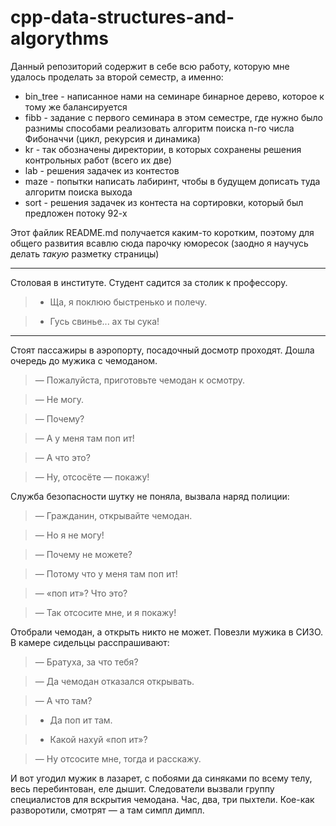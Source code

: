 # cpp-data-structures-and-algorythms

Данный репозиторий содержит в себе всю работу, которую мне удалось проделать за второй семестр, а именно:

* bin_tree - написанное нами на семинаре бинарное дерево, которое к тому же балансируется 
* fibb - задание с первого семинара в этом семестре, где нужно было разнимы способами реализовать алгоритм поиска n-го числа Фибоначчи (цикл, рекурсия и динамика)
* kr - так обозначены директории, в которых сохранены решения контрольных работ (всего их две)
* lab - решения задачек из контестов
* maze - попытки написать лабиринт, чтобы в будущем дописать туда алгоритм поиска выхода
* sort - решения задачек из контеста на сортировки, который был предложен потоку 92-х




Этот файлик README.md получается каким-то коротким, поэтому для общего развития всавлю сюда парочку юморесок (заодно я научусь делать *такую* разметку страницы)

***

Столовая в институте. Студент садится за столик к профессору.
> - Ща, я поклюю быстренько и полечу.

> - Гусь свинье... ах ты сука!

***

Стоят пассажиры в аэропорту, посадочный досмотр проходят. Дошла очередь до мужика с чемоданом.

> — Пожалуйста, приготовьте чемодан к осмотру.

> — Не могу.

> — Почему?

> — А у меня там поп ит!

> — А что это?

> — Ну, отсосёте — покажу!

Служба безопасности шутку не поняла, вызвала наряд полиции:

> — Гражданин, открывайте чемодан.

> — Но я не могу!

> — Почему не можете?

> — Потому что у меня там поп ит!

> — «поп ит»? Что это?

> — Так отсосите мне, и я покажу!

Отобрали чемодан, а открыть никто не может. Повезли мужика в СИЗО. В камере сидельцы расспрашивают:

> — Братуха, за что тебя?

> — Да чемодан отказался открывать.

> — А что там?

> - Да поп ит там.

> - Какой нахуй «поп ит»?

> — Ну отсосите мне, тогда и расскажу.

И вот угодил мужик в лазарет, с побоями да синяками по всему телу, весь перебинтован, еле дышит. Следователи вызвали группу специалистов для вскрытия чемодана. Час, два, три пыхтели. Кое-как разворотили, смотрят — а там симпл димпл.
